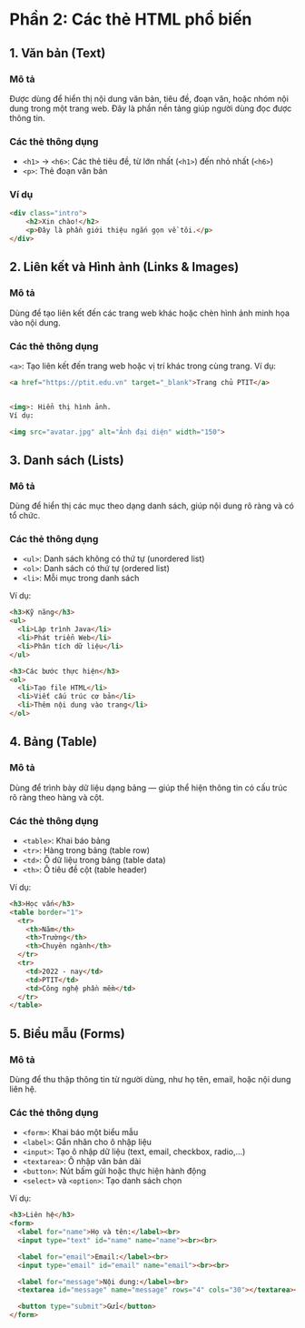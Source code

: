 # Phần 2: Các thẻ HTML phổ biến

## 1. Văn bản (Text)

### Mô tả
Được dùng để hiển thị nội dung văn bản, tiêu đề, đoạn văn, hoặc nhóm nội dung trong một trang web. Đây là phần nền tảng giúp người dùng đọc được thông tin.

### Các thẻ thông dụng
- `<h1>` → `<h6>`: Các thẻ tiêu đề, từ lớn nhất (`<h1>`) đến nhỏ nhất (`<h6>`)
- `<p>`: Thẻ đoạn văn bản

### Ví dụ

```html
<div class="intro">
    <h2>Xin chào!</h2>
    <p>Đây là phần giới thiệu ngắn gọn về tôi.</p>
</div>
```

## 2. Liên kết và Hình ảnh (Links & Images)

### Mô tả
Dùng để tạo liên kết đến các trang web khác hoặc chèn hình ảnh minh họa vào nội dung.

### Các thẻ thông dụng

`<a>`: Tạo liên kết đến trang web hoặc vị trí khác trong cùng trang.
Ví dụ:
```html
<a href="https://ptit.edu.vn" target="_blank">Trang chủ PTIT</a>


<img>: Hiển thị hình ảnh.
Ví dụ:

<img src="avatar.jpg" alt="Ảnh đại diện" width="150">
```

## 3. Danh sách (Lists)

### Mô tả
Dùng để hiển thị các mục theo dạng danh sách, giúp nội dung rõ ràng và có tổ chức.

### Các thẻ thông dụng

- `<ul>`: Danh sách không có thứ tự (unordered list)
- `<ol>`: Danh sách có thứ tự (ordered list)
- `<li>`: Mỗi mục trong danh sách

Ví dụ:
```html
<h3>Kỹ năng</h3>
<ul>
  <li>Lập trình Java</li>
  <li>Phát triển Web</li>
  <li>Phân tích dữ liệu</li>
</ul>

<h3>Các bước thực hiện</h3>
<ol>
  <li>Tạo file HTML</li>
  <li>Viết cấu trúc cơ bản</li>
  <li>Thêm nội dung vào trang</li>
</ol>
```
## 4. Bảng (Table)

### Mô tả
Dùng để trình bày dữ liệu dạng bảng — giúp thể hiện thông tin có cấu trúc rõ ràng theo hàng và cột.

### Các thẻ thông dụng

- `<table>`: Khai báo bảng
- `<tr>`: Hàng trong bảng (table row)
- `<td>`: Ô dữ liệu trong bảng (table data)
- `<th>`: Ô tiêu đề cột (table header)

Ví dụ:
``` html
<h3>Học vấn</h3>
<table border="1">
  <tr>
    <th>Năm</th>
    <th>Trường</th>
    <th>Chuyên ngành</th>
  </tr>
  <tr>
    <td>2022 - nay</td>
    <td>PTIT</td>
    <td>Công nghệ phần mềm</td>
  </tr>
</table>
```
## 5. Biểu mẫu (Forms)

### Mô tả
Dùng để thu thập thông tin từ người dùng, như họ tên, email, hoặc nội dung liên hệ.

### Các thẻ thông dụng

- `<form>`: Khai báo một biểu mẫu
- `<label>`: Gắn nhãn cho ô nhập liệu
- `<input>`: Tạo ô nhập dữ liệu (text, email, checkbox, radio,...)
- `<textarea>`: Ô nhập văn bản dài
- `<button>`: Nút bấm gửi hoặc thực hiện hành động
- `<select>` và `<option>`: Tạo danh sách chọn

Ví dụ:
``` html
<h3>Liên hệ</h3>
<form>
  <label for="name">Họ và tên:</label><br>
  <input type="text" id="name" name="name"><br><br>

  <label for="email">Email:</label><br>
  <input type="email" id="email" name="email"><br><br>

  <label for="message">Nội dung:</label><br>
  <textarea id="message" name="message" rows="4" cols="30"></textarea><br><br>

  <button type="submit">Gửi</button>
</form>
```
